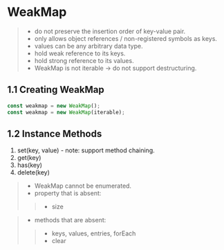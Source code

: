 # WeakMap

> - do not preserve the insertion order of key-value pair.
> - only allows object references / non-registered symbols as keys.
> - values can be any arbitrary data type.
> - hold weak reference to its keys.
> - hold strong reference to its values.
> - WeakMap is not iterable -> do not support destructuring.

## 1.1 Creating WeakMap

```js
const weakmap = new WeakMap();
const weakmap = new WeakMap(iterable);
```

## 1.2 Instance Methods

1. set(key, value) - note: support method chaining.
2. get(key)
3. has(key)
4. delete(key)

> - WeakMap cannot be enumerated.
> - property that is absent:
> > - size

> - methods that are absent:
> > - keys, values, entries, forEach
> > - clear 
